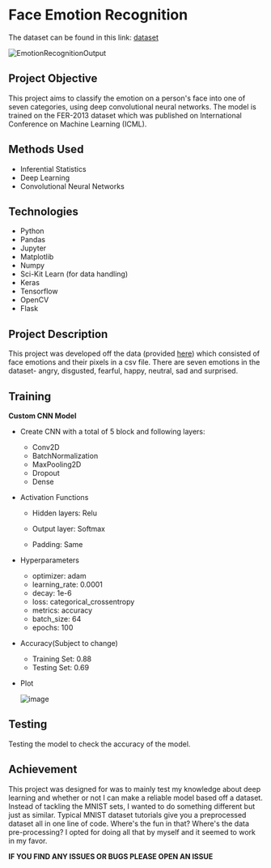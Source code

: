 # Face Emotion Recognition

The dataset can be found in this link: [dataset](https://www.kaggle.com/datasets/deadskull7/fer2013)

![EmotionRecognitionOutput](https://user-images.githubusercontent.com/84326897/180078275-0094a9e8-1ca4-440a-b121-37872452922a.gif)

## Project Objective
This project aims to classify the emotion on a person's face into one of seven categories, using deep convolutional neural networks. The model is trained on the FER-2013 dataset which was published on International Conference on Machine Learning (ICML).

## Methods Used
* Inferential Statistics
* Deep Learning
* Convolutional Neural Networks

## Technologies
* Python
* Pandas
* Jupyter
* Matplotlib
* Numpy
* Sci-Kit Learn (for data handling)
* Keras
* Tensorflow
* OpenCV
* Flask

## Project Description
This project was developed off the data (provided [here](https://www.kaggle.com/datasets/deadskull7/fer2013)) which consisted of face emotions and their pixels in a csv file. There are seven emotions in the dataset- angry, disgusted, fearful, happy, neutral, sad and surprised.

## Training
**Custom CNN Model**   

- Create CNN with a total of 5 block and following layers:
    - Conv2D
    - BatchNormalization
    - MaxPooling2D
    - Dropout
    - Dense

- Activation Functions
    - Hidden layers: Relu
    - Output layer: Softmax

    - Padding: Same

- Hyperparameters
    - optimizer: adam
    - learning_rate: 0.0001
    - decay: 1e-6
    - loss: categorical_crossentropy
    - metrics: accuracy
    - batch_size: 64
    - epochs: 100

- Accuracy(Subject to change)
    - Training Set: 0.88
    - Testing Set: 0.69

- Plot
  
  ![image](https://user-images.githubusercontent.com/84326897/180083273-2859bc28-85bc-43f9-9304-cb06de014486.png)

## Testing
Testing the model to check the accuracy of the model.



## Achievement
This project was designed for was to mainly test my knowledge about deep learning and whether or not I can make a reliable model based off a dataset. Instead of tackling the MNIST sets, I wanted to do something different but just as similar. Typical MNIST dataset tutorials give you a preprocessed dataset all in one line of
code. Where's the fun in that? Where's the data pre-processing? I opted for doing all that by myself and it seemed to work in my favor.


**IF YOU FIND ANY ISSUES OR BUGS PLEASE OPEN AN ISSUE**
